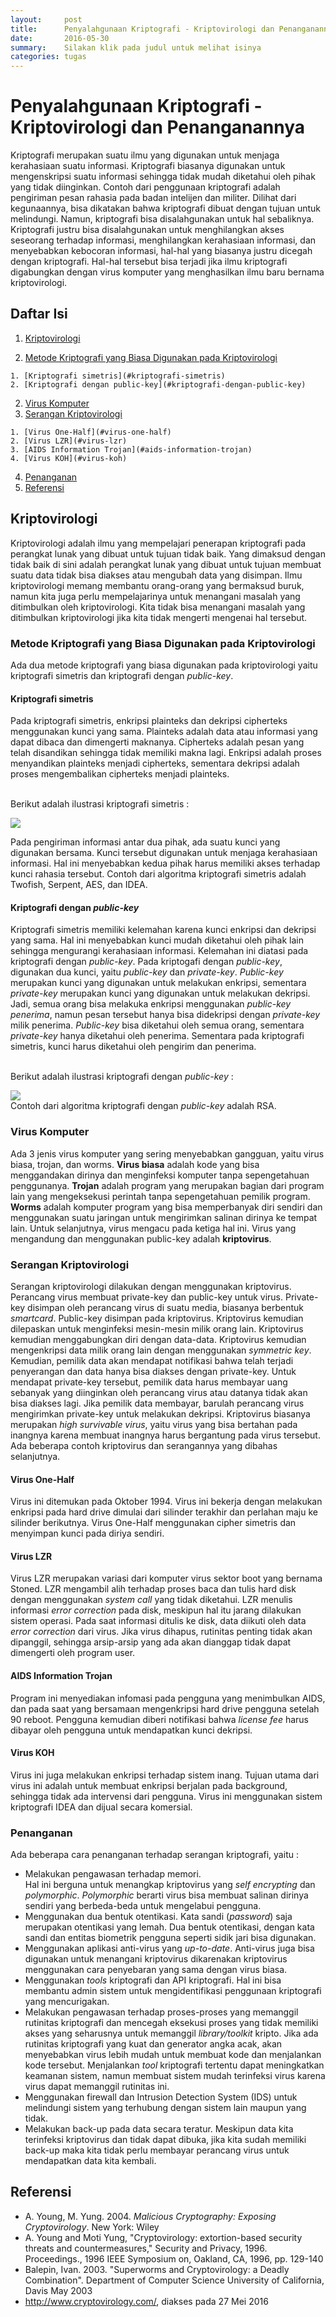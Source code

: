 ```yaml
---
layout:     post
title:      Penyalahgunaan Kriptografi - Kriptovirologi dan Penanganannya
date:       2016-05-30
summary:    Silakan klik pada judul untuk melihat isinya
categories: tugas
---
```


# Penyalahgunaan Kriptografi - Kriptovirologi dan Penanganannya
Kriptografi merupakan suatu ilmu yang digunakan untuk menjaga kerahasiaan suatu informasi. Kriptografi biasanya digunakan untuk mengenskripsi suatu informasi sehingga tidak mudah diketahui oleh pihak yang tidak diinginkan. Contoh dari penggunaan kriptografi adalah pengiriman pesan rahasia pada badan intelijen dan militer. Dilihat dari kegunaannya, bisa dikatakan bahwa kriptografi dibuat dengan tujuan untuk melindungi. Namun, kriptografi bisa disalahgunakan untuk hal sebaliknya. Kriptografi justru bisa disalahgunakan untuk menghilangkan akses seseorang terhadap informasi, menghilangkan kerahasiaan informasi, dan menyebabkan kebocoran informasi, hal-hal yang biasanya justru dicegah dengan kriptografi. Hal-hal tersebut bisa terjadi jika ilmu kriptografi digabungkan dengan virus komputer yang menghasilkan ilmu baru bernama kriptovirologi.

## Daftar Isi
1. [Kriptovirologi](#kriptovirologi)

  1. [Metode Kriptografi yang Biasa Digunakan pada Kriptovirologi](#metode-kriptografi-yang-biasa-digunakan-pada-kriptovirologi)

    1. [Kriptografi simetris](#kriptografi-simetris)
    2. [Kriptografi dengan public-key](#kriptografi-dengan-public-key)
  2. [Virus Komputer](#virus-komputer)
  3. [Serangan Kriptovirologi](#serangan-kriptovirologi)
  
    1. [Virus One-Half](#virus-one-half)
    2. [Virus LZR](#virus-lzr)
    3. [AIDS Information Trojan](#aids-information-trojan)
    4. [Virus KOH](#virus-koh)
  4. [Penanganan](#penanganan)
2. [Referensi](#referensi)

## Kriptovirologi
Kriptovirologi adalah ilmu yang mempelajari penerapan kriptografi pada perangkat lunak yang dibuat untuk tujuan tidak baik. Yang dimaksud dengan tidak baik di sini adalah perangkat lunak yang dibuat untuk tujuan membuat suatu data tidak bisa diakses atau mengubah data yang disimpan. Ilmu kriptovirologi memang membantu orang-orang yang bermaksud buruk, namun kita juga perlu mempelajarinya untuk menangani masalah yang ditimbulkan oleh kriptovirologi. Kita tidak bisa menangani masalah yang ditimbulkan kriptovirologi jika kita tidak mengerti mengenai hal tersebut.

### Metode Kriptografi yang Biasa Digunakan pada Kriptovirologi
Ada dua metode kriptografi yang biasa digunakan pada kriptovirologi yaitu kriptografi simetris dan kriptografi dengan _public-key_.

#### Kriptografi simetris
Pada kriptografi simetris, enkripsi plainteks dan dekripsi cipherteks menggunakan kunci yang sama. Plainteks adalah data atau informasi yang dapat dibaca dan dimengerti maknanya. Cipherteks adalah pesan yang telah disandikan sehingga tidak memiliki makna lagi. Enkripsi adalah proses menyandikan plainteks menjadi cipherteks, sementara dekripsi adalah proses mengembalikan cipherteks menjadi plainteks. <br><br>

Berikut adalah ilustrasi kriptografi simetris :

<img src="http://www2.powayusd.com/pusdtbes/cs/symmetric.gif">

Pada pengiriman informasi antar dua pihak, ada suatu kunci yang digunakan bersama. Kunci tersebut digunakan untuk menjaga kerahasiaan informasi. Hal ini menyebabkan kedua pihak harus memiliki akses terhadap kunci rahasia tersebut. Contoh dari algoritma kriptografi simetris adalah Twofish, Serpent, AES, dan IDEA. 

#### Kriptografi dengan _public-key_
Kriptografi simetris memiliki kelemahan karena kunci enkripsi dan dekripsi yang sama. Hal ini menyebabkan kunci mudah diketahui oleh pihak lain sehingga mengurangi kerahasiaan informasi. Kelemahan ini diatasi pada kriptografi dengan _public-key_. Pada kriptogafi dengan _public-key_, digunakan dua kunci, yaitu _public-key_ dan _private-key_. _Public-key_ merupakan kunci yang digunakan untuk melakukan enkripsi, sementara _private-key_ merupakan kunci yang digunakan untuk melakukan dekripsi. Jadi, semua orang bisa melakuka enkripsi menggunakan _public-key penerima_, namun pesan tersebut hanya bisa didekripsi dengan _private-key_ milik penerima. _Public-key_ bisa diketahui oleh semua orang, sementara _private-key_ hanya diketahui oleh penerima. Sementara pada kriptografi simetris, kunci harus diketahui oleh pengirim dan penerima. <br><br>

Berikut adalah ilustrasi kriptografi dengan _public-key_ :

<img src="http://www.ooshutup.com/wp-content/uploads/2014/11/public_key_encryption.jpg"><br>
Contoh dari algoritma kriptografi dengan _public-key_ adalah RSA.

### Virus Komputer
Ada 3 jenis virus komputer yang sering menyebabkan gangguan, yaitu virus biasa, trojan, dan worms. **Virus biasa** adalah kode yang bisa menggandakan dirinya dan menginfeksi komputer tanpa sepengetahuan penggunanya. **Trojan** adalah program yang merupakan bagian dari program lain yang mengeksekusi perintah tanpa sepengetahuan pemilik program. **Worms** adalah komputer program yang bisa memperbanyak diri sendiri dan menggunakan suatu jaringan untuk mengirimkan salinan dirinya ke tempat lain. Untuk selanjutnya, virus mengacu pada ketiga hal ini. Virus yang mengandung dan menggunakan public-key adalah **kriptovirus**.

### Serangan Kriptovirologi
Serangan kriptovirologi dilakukan dengan menggunakan kriptovirus. Perancang virus membuat private-key dan public-key untuk virus. Private-key disimpan oleh perancang virus di suatu media, biasanya berbentuk *_smartcard_*. Public-key disimpan pada kriptovirus. Kriptovirus kemudian dilepaskan untuk menginfeksi mesin-mesin milik orang lain. Kriptovirus kemudian menggabungkan diri dengan data-data. Kriptovirus kemudian mengenkripsi data milik orang lain dengan menggunakan _symmetric key_. Kemudian, pemilik data akan mendapat notifikasi bahwa telah terjadi penyerangan dan data hanya bisa diakses dengan private-key. Untuk mendapat private-key tersebut, pemilik data harus membayar uang sebanyak yang diinginkan oleh perancang virus atau datanya tidak akan bisa diakses lagi. Jika pemilik data membayar, barulah perancang virus mengirimkan private-key untuk melakukan dekripsi. Kriptovirus biasanya merupakan _high survivable virus_, yaitu virus yang bisa bertahan pada inangnya karena membuat inangnya harus bergantung pada virus tersebut. Ada beberapa contoh kriptovirus dan serangannya yang dibahas selanjutnya.

#### Virus One-Half
Virus ini ditemukan pada Oktober 1994. Virus ini bekerja dengan melakukan enkripsi pada hard drive dimulai dari silinder terakhir dan perlahan maju ke silinder berikutnya. Virus One-Half menggunakan cipher simetris dan menyimpan kunci pada diriya sendiri.

#### Virus LZR
Virus LZR merupakan variasi dari komputer virus sektor boot yang bernama Stoned. LZR mengambil alih terhadap proses baca dan tulis hard disk dengan menggunakan _system call_ yang tidak diketahui. LZR menulis informasi _error correction_ pada disk, meskipun hal itu jarang dilakukan sistem operasi. Pada saat informasi ditulis ke disk, data diikuti oleh data _error correction_ dari virus. Jika virus dihapus, rutinitas penting tidak akan dipanggil, sehingga arsip-arsip yang ada akan dianggap tidak dapat dimengerti oleh  program user.

#### AIDS Information Trojan
Program ini menyediakan infomasi pada pengguna yang menimbulkan AIDS, dan pada saat yang bersamaan mengenkripsi hard drive pengguna setelah 90 reboot. Pengguna kemudian diberi notifikasi bahwa _license fee_ harus dibayar oleh pengguna untuk mendapatkan kunci dekripsi.

#### Virus KOH
Virus ini juga melakukan enkripsi terhadap sistem inang. Tujuan utama dari virus ini adalah untuk membuat enkripsi berjalan pada background, sehingga tidak ada intervensi dari pengguna. Virus ini menggunakan sistem kriptografi IDEA dan dijual secara komersial.

### Penanganan
Ada beberapa cara penanganan terhadap serangan kriptografi, yaitu :

* Melakukan pengawasan terhadap memori.<br> Hal ini berguna untuk menangkap kriptovirus yang _self encrypting_ dan _polymorphic_. _Polymorphic_ berarti virus bisa membuat salinan dirinya sendiri yang berbeda-beda untuk mengelabui pengguna.
* Menggunakan dua bentuk otentikasi. Kata sandi (_password_) saja merupakan otentikasi yang lemah. Dua bentuk otentikasi, dengan kata sandi dan entitas biometrik pengguna seperti sidik jari bisa digunakan.
* Menggunakan aplikasi anti-virus yang _up-to-date_. Anti-virus juga bisa digunakan untuk menangani kriptovirus dikarenakan kriptovirus menggunakan cara penyebaran yang sama dengan virus biasa.
* Menggunakan _tools_ kriptografi dan API kriptografi. Hal ini bisa membantu admin sistem untuk mengidentifikasi penggunaan kriptografi yang mencurigakan.
* Melakukan pengawasan terhadap proses-proses yang memanggil rutinitas kriptografi dan mencegah eksekusi proses yang tidak memiliki akses yang seharusnya untuk memanggil _library/toolkit_ kripto. Jika ada rutinitas kriptografi yang kuat dan generator angka acak, akan menyebabkan virus lebih mudah untuk membuat kode dan menjalankan kode tersebut. Menjalankan _tool_ kriptografi tertentu dapat meningkatkan keamanan sistem, namun membuat sistem mudah terinfeksi virus karena virus dapat memanggil rutinitas ini.
* Menggunakan firewall dan Intrusion Detection System (IDS) untuk melindungi sistem yang terhubung dengan sistem lain maupun yang tidak.
* Melakukan back-up pada data secara teratur. Meskipun data kita terinfeksi kriptovirus dan tidak dapat dibuka, jika kita sudah memiliki back-up maka kita tidak perlu membayar perancang virus untuk mendapatkan data kita kembali.

## Referensi
* A. Young, M. Yung. 2004. _Malicious Cryptography: Exposing Cryptovirology_. New York: Wiley
* A. Young and Moti Yung, "Cryptovirology: extortion-based security threats and countermeasures," Security and Privacy, 1996. Proceedings., 1996 IEEE Symposium on, Oakland, CA, 1996, pp. 129-140
* Balepin, Ivan. 2003. "Superworms and Cryptovirology: a Deadly Combination". Department of Computer Science University of California, Davis
May 2003
* <http://www.cryptovirology.com/>, diakses pada 27 Mei 2016


